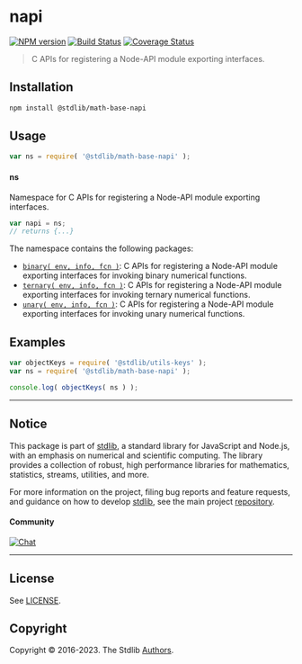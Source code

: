 <!--

@license Apache-2.0

Copyright (c) 2021 The Stdlib Authors.

Licensed under the Apache License, Version 2.0 (the "License");
you may not use this file except in compliance with the License.
You may obtain a copy of the License at

   http://www.apache.org/licenses/LICENSE-2.0

Unless required by applicable law or agreed to in writing, software
distributed under the License is distributed on an "AS IS" BASIS,
WITHOUT WARRANTIES OR CONDITIONS OF ANY KIND, either express or implied.
See the License for the specific language governing permissions and
limitations under the License.

-->

# napi

[![NPM version][npm-image]][npm-url] [![Build Status][test-image]][test-url] [![Coverage Status][coverage-image]][coverage-url] <!-- [![dependencies][dependencies-image]][dependencies-url] -->

> C APIs for registering a Node-API module exporting interfaces.

<section class="installation">

## Installation

```bash
npm install @stdlib/math-base-napi
```

</section>

<section class="usage">

## Usage

```javascript
var ns = require( '@stdlib/math-base-napi' );
```

#### ns

Namespace for C APIs for registering a Node-API module exporting interfaces.

```javascript
var napi = ns;
// returns {...}
```

The namespace contains the following packages:

<!-- <toc pattern="*"> -->

<div class="namespace-toc">

-   <span class="signature">[`binary( env, info, fcn )`][@stdlib/math/base/napi/binary]</span><span class="delimiter">: </span><span class="description">C APIs for registering a Node-API module exporting interfaces for invoking binary numerical functions.</span>
-   <span class="signature">[`ternary( env, info, fcn )`][@stdlib/math/base/napi/ternary]</span><span class="delimiter">: </span><span class="description">C APIs for registering a Node-API module exporting interfaces for invoking ternary numerical functions.</span>
-   <span class="signature">[`unary( env, info, fcn )`][@stdlib/math/base/napi/unary]</span><span class="delimiter">: </span><span class="description">C APIs for registering a Node-API module exporting interfaces for invoking unary numerical functions.</span>

</div>

<!-- </toc> -->

</section>

<!-- /.usage -->

<section class="examples">

## Examples

<!-- TODO: better examples -->

<!-- eslint no-undef: "error" -->

```javascript
var objectKeys = require( '@stdlib/utils-keys' );
var ns = require( '@stdlib/math-base-napi' );

console.log( objectKeys( ns ) );
```

</section>

<!-- /.examples -->

<!-- Section for related `stdlib` packages. Do not manually edit this section, as it is automatically populated. -->

<section class="related">

</section>

<!-- /.related -->

<!-- Section for all links. Make sure to keep an empty line after the `section` element and another before the `/section` close. -->


<section class="main-repo" >

* * *

## Notice

This package is part of [stdlib][stdlib], a standard library for JavaScript and Node.js, with an emphasis on numerical and scientific computing. The library provides a collection of robust, high performance libraries for mathematics, statistics, streams, utilities, and more.

For more information on the project, filing bug reports and feature requests, and guidance on how to develop [stdlib][stdlib], see the main project [repository][stdlib].

#### Community

[![Chat][chat-image]][chat-url]

---

## License

See [LICENSE][stdlib-license].


## Copyright

Copyright &copy; 2016-2023. The Stdlib [Authors][stdlib-authors].

</section>

<!-- /.stdlib -->

<!-- Section for all links. Make sure to keep an empty line after the `section` element and another before the `/section` close. -->

<section class="links">

[npm-image]: http://img.shields.io/npm/v/@stdlib/math-base-napi.svg
[npm-url]: https://npmjs.org/package/@stdlib/math-base-napi

[test-image]: https://github.com/stdlib-js/math-base-napi/actions/workflows/test.yml/badge.svg?branch=main
[test-url]: https://github.com/stdlib-js/math-base-napi/actions/workflows/test.yml?query=branch:main

[coverage-image]: https://img.shields.io/codecov/c/github/stdlib-js/math-base-napi/main.svg
[coverage-url]: https://codecov.io/github/stdlib-js/math-base-napi?branch=main

<!--

[dependencies-image]: https://img.shields.io/david/stdlib-js/math-base-napi.svg
[dependencies-url]: https://david-dm.org/stdlib-js/math-base-napi/main

-->

[chat-image]: https://img.shields.io/gitter/room/stdlib-js/stdlib.svg
[chat-url]: https://app.gitter.im/#/room/#stdlib-js_stdlib:gitter.im

[stdlib]: https://github.com/stdlib-js/stdlib

[stdlib-authors]: https://github.com/stdlib-js/stdlib/graphs/contributors

[stdlib-license]: https://raw.githubusercontent.com/stdlib-js/math-base-napi/main/LICENSE

<!-- <toc-links> -->

[@stdlib/math/base/napi/binary]: https://github.com/stdlib-js/math-base-napi-binary

[@stdlib/math/base/napi/ternary]: https://github.com/stdlib-js/math-base-napi-ternary

[@stdlib/math/base/napi/unary]: https://github.com/stdlib-js/math-base-napi-unary

<!-- </toc-links> -->

</section>

<!-- /.links -->
